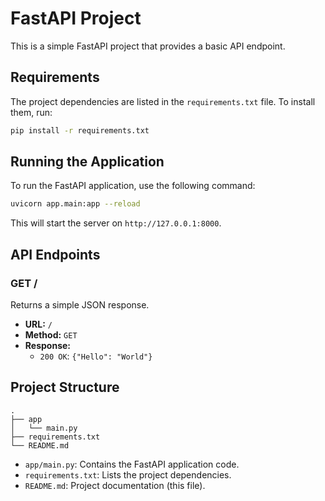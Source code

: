 # FastAPI Project

This is a simple FastAPI project that provides a basic API endpoint.

## Requirements

The project dependencies are listed in the `requirements.txt` file. To install them, run:

```bash
pip install -r requirements.txt
```

## Running the Application

To run the FastAPI application, use the following command:

```bash
uvicorn app.main:app --reload
```

This will start the server on `http://127.0.0.1:8000`.

## API Endpoints

### GET /

Returns a simple JSON response.

- **URL:** `/`
- **Method:** `GET`
- **Response:**
  - `200 OK`: `{"Hello": "World"}`

## Project Structure

```
.
├── app
│   └── main.py
├── requirements.txt
└── README.md
```

- `app/main.py`: Contains the FastAPI application code.
- `requirements.txt`: Lists the project dependencies.
- `README.md`: Project documentation (this file).
